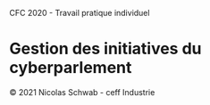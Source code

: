 CFC 2020 - Travail pratique individuel
# Gestion des initiatives du cyberparlement

© 2021 Nicolas Schwab - ceff Industrie
